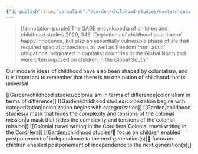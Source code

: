 ```yaml
---
{"dg-publish":true,"permalink":"/garden/childhood-studies/western-constructions-about-childhood-have-come-to-dominate-the-world/","created":"2024-05-01T22:01:51.436+08:00","updated":"2024-08-03T18:02:35.550+08:00"}
---
```


> [!annotation-purple] The SAGE encyclopedia of children and childhood studies 2020, 346
>“Depictions of childhood as a time of happy innocence, but also an essentially vulnerable phase of life that required special protections as well as freedom from ‘adult’ obligations, originated in capitalist countries in the Global North and were often imposed on children in the Global South.” 

Our modern ideas of childhood have also been shaped by colonialism, and it is important to remember that there is no one notion of childhood that is universal. 

[[Garden/childhood studies/colonialism in terms of difference\|colonialism in terms of difference]]
[[Garden/childhood studies/colonization begins with categorization\|colonization begins with categorization]]
[[Garden/childhood studies/a mask that hides the complexity and tensions of the colonial mission\|a mask that hides the complexity and tensions of the colonial mission]]
[[Colonial travel writing in the Cordillera\|Colonial travel writing in the Cordillera]]
[[Garden/childhood studies/🌱 focus on children enabled postponement of independence to the next generation(s)\|🌱 focus on children enabled postponement of independence to the next generation(s)]]
